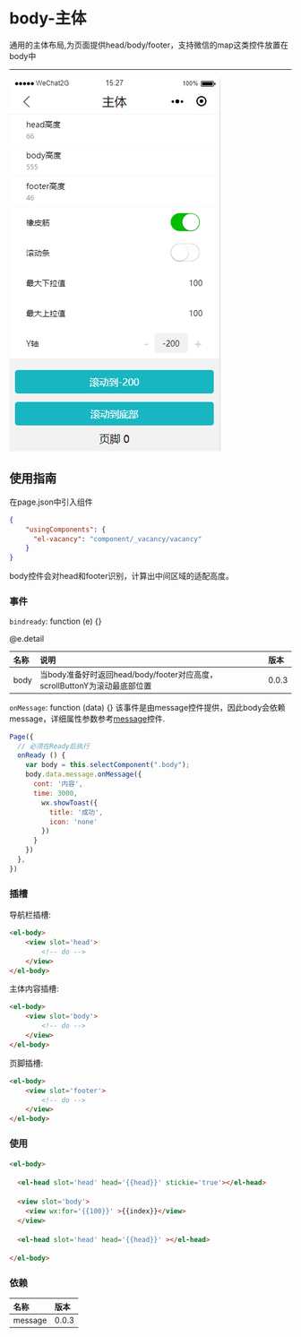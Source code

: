 # body-主体

通用的主体布局,为页面提供head/body/footer，支持微信的map这类控件放置在body中

---

![](/assets/body01.png)

## 使用指南

在page.json中引入组件

```json
{
    "usingComponents": {
      "el-vacancy": "component/_vacancy/vacancy"
    }
}
```

body控件会对head和footer识别，计算出中间区域的适配高度。

### 事件

`bindready`: function \(e\) {}

@e.detail

| 名称 | 说明 | 版本 |
| :--- | :--- | :--- |
| body | 当body准备好时返回head/body/footer对应高度，scrollButtonY为滚动最底部位置 | 0.0.3 |

`onMessage`: function \(data\) {} 该事件是由message控件提供，因此body会依赖message，详细属性参数参考[message](/message-quan-ju-xiao-xi.md)控件.

```js
Page({
  // 必须在Ready后执行
  onReady () {
    var body = this.selectComponent(".body");
    body.data.message.onMessage({
      cont: '内容',
      time: 3000,
        wx.showToast({
          title: '成功',
          icon: 'none'
        })
      }
    })
  },
})
```

### 插槽

导航栏插槽:

```html
<el-body>
    <view slot='head'>
        <!-- do -->
    </view>
</el-body>
```

主体内容插槽:

```html
<el-body>
    <view slot='body'>
        <!-- do -->
    </view>
</el-body>
```

页脚插槽:

```html
<el-body>
    <view slot='footer'>
        <!-- do -->
    </view>
</el-body>
```

### 使用

```html
<el-body>

  <el-head slot='head' head='{{head}}' stickie='true'></el-head>

  <view slot='body'>
    <view wx:for='{{100}}' >{{index}}</view>
  </view>

  <el-head slot='head' head='{{head}}' ></el-head>

</el-body>
```

### 依赖

| 名称 | 版本 |
| :--- | :--- |
| message | 0.0.3 |



